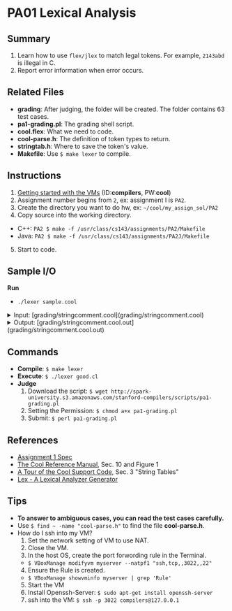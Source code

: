 # PA01 Lexical Analysis

## Summary

1. Learn how to use `flex/jlex` to match legal tokens. For example, `2143abd` is illegal in C.
2. Report error information when error occurs.

## Related Files

- **grading**: After judging, the folder will be created. The folder contains 63 test cases.
- **pa1-grading.pl**: The grading shell script.
- **cool.flex**: What we need to code.
- **cool-parse.h**: The definition of token types to return.
- **stringtab.h**: Where to save the token's value.
- **Makefile**: Use `$ make lexer` to compile.


## Instructions

1. [Getting started with the VMs](https://class.stanford.edu/courses/Engineering/Compilers/Fall2014/9f961242edfb45eba0969a5a7592916d/) (ID:**compilers**, PW:**cool**)
2. Assignment number begins from `2`, ex: assignment I is `PA2`.
3. Create the directory you want to do hw, ex: `~/cool/my_assign_sol/PA2`
4. Copy source into the working directory.
  - C++: `PA2 $ make -f /usr/class/cs143/assignments/PA2/Makefile`
  - Java: `PA2 $ make -f /usr/class/cs143/assignments/PA2J/Makefile`
5. Start to code.

## Sample I/O

**Run**

- `./lexer sample.cool`

<details>
<summary>Input: [grading/stringcomment.cool](grading/stringcomment.cool)</summary>

```
"This is a string--and it's still a string"
--This is a comment, "not a string"
(* "not a string" *)
"(* not a comment *)"
```

</details>

<details>
<summary>Output: [grading/stringcomment.cool.out](grading/stringcomment.cool.out)</summary>

```
#name "stringcomment.cool"
#1 STR_CONST "This is a string--and it's still a string"
#4 STR_CONST "(* not a comment *)"
```

</details>

## Commands

- **Compile**: `$ make lexer`
- **Execute**: `$ ./lexer good.cl`
- **Judge**
  1. Download the script: `$ wget http://spark-university.s3.amazonaws.com/stanford-compilers/scripts/pa1-grading.pl`
  2. Setting the Permission: `$ chmod a+x pa1-grading.pl`
	3. Submit: `$ perl pa1-grading.pl`

## References

- [Assignment 1 Spec](https://s3-us-west-1.amazonaws.com/prod-edx/Compilers/ProgrammingAssignments/PA1.pdf)
- [The Cool Reference Manual](https://lagunita.stanford.edu/c4x/Engineering/Compilers/asset/cool_manual.pdf), Sec. 10 and Figure 1
- [A Tour of the Cool Support Code](https://lagunita.stanford.edu/c4x/Engineering/Compilers/asset/cool-tour.pdf), Sec. 3 "String Tables"
- [Lex - A Lexical Analyzer Generator](http://dinosaur.compilertools.net/lex/index.html)

## Tips

- **To answer to ambiguous cases, you can read the test cases carefully.**
- Use `$ find ~ -name "cool-parse.h"` to find the file **cool-parse.h**.
- How do I ssh into my VM?
  1. Set the network setting of VM to use NAT.
  2. Close the VM.
  3. In the host OS, create the port forwording rule in the Terminal.
    - `$ VBoxManage modifyvm myserver --natpf1 "ssh,tcp,,3022,,22"`
  4. Ensure the Rule is created.
    - `$ VBoxManage showvminfo myserver | grep 'Rule'`
  5. Start the VM
  6. Install Openssh-Server: `$ sudo apt-get install openssh-server`
  7. ssh into the VM: `$ ssh -p 3022 compilers@127.0.0.1`